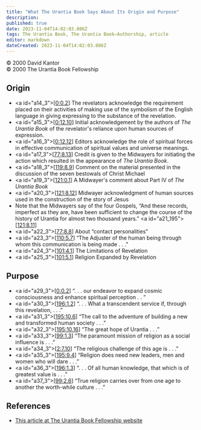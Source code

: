 ```yaml
---
title: "What The Urantia Book Says About Its Origin and Purpose"
description: 
published: true
date: 2023-11-04T14:02:03.086Z
tags: The Urantia Book, The Urantia Book—Authorship, article
editor: markdown
dateCreated: 2023-11-04T14:02:03.086Z
---
```


<p class="v-card v-sheet theme--light grey lighten-3 px-2">© 2000 David Kantor<br>© 2000 The Urantia Book Fellowship</p>

## Origin

- \<a id="a14_3"></a>[[0:0.2](/en/The_Urantia_Book/0#p0_2)\] The revelators acknowledge the requirement placed on their activities of making use of the symbolism of the English language in giving expressing to the substance of the revelation.
- \<a id="a15_3"></a>[[0:12.10](/en/The_Urantia_Book/0#p12_10)\] Initial acknowledgement by the authors of _The Urantia Book_ of the revelator's reliance upon human sources of expression.
- \<a id="a16_3"></a>[[0:12.12](/en/The_Urantia_Book/0#p12_12)\] Editors acknowledge the role of spiritual forces in effective communication of spiritual values and universe meanings.
- \<a id="a17_3"></a>[[77:8.13](/en/The_Urantia_Book/77#p8_13)\] Credit is given to the Midwayers for initiating the action which resulted in the appearance of _The Urantia Book_.
- \<a id="a18_3"></a>[[119:8.9](/en/The_Urantia_Book/119#p8_9)\] Comment on the material presented in the discussion of the seven bestowals of Christ Michael
- \<a id="a19_3"></a>[[121:0.1](/en/The_Urantia_Book/121#p0_1)\] A Midwayer's comment about Part IV of _The Urantia Book_
- \<a id="a20_3"></a>[[121:8.12](/en/The_Urantia_Book/121#p8_12)\] Midwayer acknowledgment of human sources used in the construction of the story of Jesus
- Note that the Midwayers say of the four Gospels, “And these records, imperfect as they are, have been sufficient to change the course of the history of Urantia for almost two thousand years.” \<a id="a21_195"></a>[[121:8.11](/en/The_Urantia_Book/121#p8_11)\]
- \<a id="a22_3"></a>[[77:8.8](/en/The_Urantia_Book/77#p8_8)\] About “contact personalities”
- \<a id="a23_3"></a>[[110:5.7](/en/The_Urantia_Book/110#p5_7)\] “The Adjuster of the human being through whom this communication is being made . . .”
- \<a id="a24_3"></a>[[101:4.1](/en/The_Urantia_Book/101#p4_1)\] The Limitations of Revelation  
- \<a id="a25_3"></a>[[101:5.1](/en/The_Urantia_Book/101#p5_1)\] Religion Expanded by Revelation  

## Purpose

- \<a id="a29_3"></a>[[0:0.2](/en/The_Urantia_Book/0#p0_2)\] “. . . our endeavor to expand cosmic consciousness and enhance spiritual perception . . ”
- \<a id="a30_3"></a>[[196:1.2](/en/The_Urantia_Book/196#p1_2)\] “. . . What a transcendent service if, through this revelation, . . .”
- \<a id="a31_3"></a>[[195:10.6](/en/The_Urantia_Book/195#p10_6)\] “The call to the adventure of building a new and transformed human society . . .”
- \<a id="a32_3"></a>[[195:10.16](/en/The_Urantia_Book/195#p10_16)\] “The great hope of Urantia . . .”
- \<a id="a33_3"></a>[[99:1.3](/en/The_Urantia_Book/99#p1_3)\] “The paramount mission of religion as a social influence is . . .”
- \<a id="a34_3"></a>[[2:7.10](/en/The_Urantia_Book/2#p7_10)\] “The religious challenge of this age is . . .”
- \<a id="a35_3"></a>[[195:9.4](/en/The_Urantia_Book/195#p9_4)\] “Religion does need new leaders, men and women who will dare . . .”
- \<a id="a36_3"></a>[[196:1.3](/en/The_Urantia_Book/196#p1_3)\] “. . . Of all human knowledge, that which is of greatest value is . . .”
- \<a id="a37_3"></a>[[99:2.6](/en/The_Urantia_Book/99#p2_6)\] “True religion carries over from one age to another the worth-while culture . . .”

## References

* [This article at The Urantia Book Fellowship website](https://archive.urantiabook.org/sources/origin_quotes.htm)